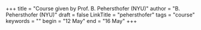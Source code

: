 +++
title = "Course given by Prof. B. Pehersthofer (NYU)"
author = "B. Pehersthofer (NYU)"
draft = false
LinkTitle = "pehersthofer"
tags = "course"
keywords = ""
begin = "12 May"
end = "16 May"
+++
